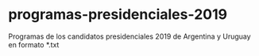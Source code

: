 # programas-presidenciales-2019
Programas de los candidatos presidenciales 2019 de Argentina y Uruguay en formato *.txt
